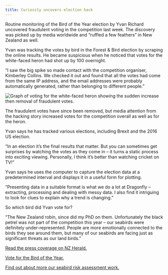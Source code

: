 ```yaml
---
title: Curiosity uncovers election hack
---
```

Routine monitoring of the Bird of the Year election by Yvan Richard uncovered
fraudulent voting in the competition last week. The discovery was picked up by
media worldwide and “ruffled a few feathers” in New Zealand as well.

<!--more-->

Yvan was tracking the votes by bird in the Forest & Bird election by scraping
the online results. He became suspicious when he noticed that votes for the
white-faced heron had shot up by 100 overnight.

“I saw the big spike so made contact with the competition organiser, Kimberley
Collins. We checked it out and found that all the votes had come from the same
IP address, and the email addresses were probably automatically generated, rather
than belonging to different people.”

![Graph of voting for the white-faced heron showing the sudden increase then removal of fraudulent votes.](/news/2017-10-15-boty-hack/white-faced-heron-votes.jpg)

The fraudulent votes have since been removed, but media attention from the
hacking story increased votes for the competition overall as well as for the
heron.

Yvan says he has tracked various elections, including Brexit and the 2016 US
election.

“In an election it’s the final results that matter. But you can sometimes get
surprises by watching the votes as they come in – it turns a static
process into exciting viewing. Personally, I think it’s better than watching
cricket on TV!”

Yvan says he uses the computer to capture the election data at a predetermined
interval and displays it in a useful form for plotting.

“Presenting data in a suitable format is what we do a lot at Dragonfly –
extracting, processing and dealing with messy data. I also find it intriguing to
look for clues to explain why a trend is changing.”

So which bird did Yvan vote for?

“The New Zealand robin, since did my PhD on them. Unfortunately the black petrel
was not part of the competition this year – our seabirds were definitely
under-represented. People are more emotionally connected to the birds they see
around them, but many of our seabirds are facing just as significant threats as
our land birds.”

[Read the press coverage on NZ Herald.](http://www.nzherald.co.nz/nz/news/article.cfm?c_id=1&objectid=11931731)

[Vote for the Bird of the Year.](https://www.birdoftheyear.org.nz/)

[Find out about more our seabird risk assessment work.](https://www.dragonfly.co.nz/work/seabird-risk.html)
